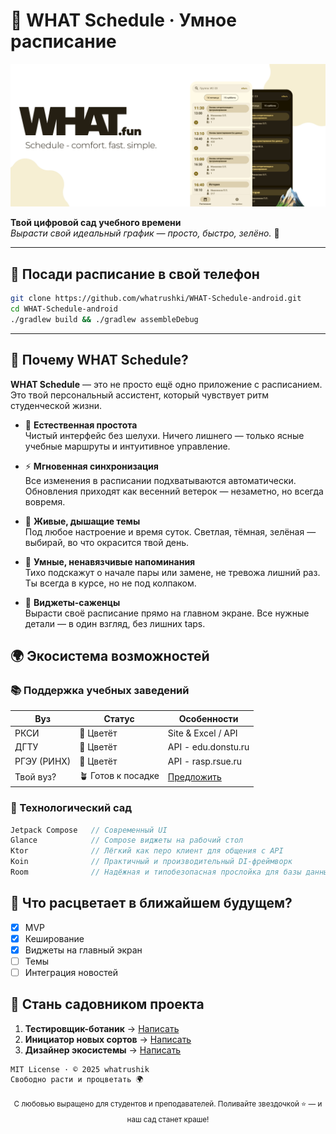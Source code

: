# 🌿 WHAT Schedule · Умное расписание

![Banner](https://github.com/whatrushki/WHAT-Schedule-android/blob/master/.github/res/app_banner.jpg?raw=true)

**Твой цифровой сад учебного времени**  
_Вырасти свой идеальный график — просто, быстро, зелёно._ 🌱

---

## 🌱 Посади расписание в свой телефон

```bash
git clone https://github.com/whatrushki/WHAT-Schedule-android.git
cd WHAT-Schedule-android
./gradlew build && ./gradlew assembleDebug
```

---

## 🍃 Почему WHAT Schedule?

**WHAT Schedule** — это не просто ещё одно приложение с расписанием. Это твой персональный ассистент, который чувствует ритм студенческой жизни.

*   🌳 **Естественная простота**  
    Чистый интерфейс без шелухи. Ничего лишнего — только ясные учебные маршруты и интуитивное управление.

*   ⚡ **Мгновенная синхронизация**  
    Все изменения в расписании подхватываются автоматически. Обновления приходят как весенний ветерок — незаметно, но всегда вовремя.

*   🎨 **Живые, дышащие темы**  
    Под любое настроение и время суток. Светлая, тёмная, зелёная — выбирай, во что окрасится твой день.

*   🔔 **Умные, ненавязчивые напоминания**  
    Тихо подскажут о начале пары или замене, не тревожа лишний раз. Ты всегда в курсе, но не под колпаком.

*   📱 **Виджеты-саженцы**  
    Вырасти своё расписание прямо на главном экране. Все нужные детали — в один взгляд, без лишних taps.

## 🌍 Экосистема возможностей

### 📚 Поддержка учебных заведений

| **Вуз**     | **Статус**         | **Особенности**                       |
| ----------- | ------------------ | ------------------------------------- |
| РКСИ        | 🌟 Цветёт          | Site & Excel / API                    |
| ДГТУ        | 🌟 Цветёт          | API - edu.donstu.ru                   |
| РГЭУ (РИНХ) | 🌟 Цветёт          | API - rasp.rsue.ru                    |
| Твой вуз?   | 🪴 Готов к посадке | [Предложить](https://t.me/whatrushik) |

### 🌿 Технологический сад

```kotlin
Jetpack Compose   // Современный UI 
Glance            // Compose виджеты на рабочий стол
Ktor              // Лёгкий как перо клиент для общения с API
Koin              // Практичный и производительный DI-фреймворк
Room              // Надёжная и типобезопасная прослойка для базы данных
```

## 🌻 Что расцветает в ближайшем будущем?

- [x] MVP
- [x] Кеширование
- [x] Виджеты на главный экран
- [ ] Темы
- [ ] Интеграция новостей

## 💚 Стань садовником проекта

1. **Тестировщик-ботаник** → [Написать](https://t.me/whatrushik)
2. **Инициатор новых сортов** → [Написать](https://t.me/whatrushik)
3. **Дизайнер экосистемы** → [Написать](https://t.me/whatrushik)

```text
MIT License · © 2025 whatrushik
Свободно расти и процветать 🌍
```

<div align="center">
  <sub>С любовью выращено для студентов и преподавателей. Поливайте звездочкой ⭐ — и наш сад станет краше!</sub><br>
</div>
